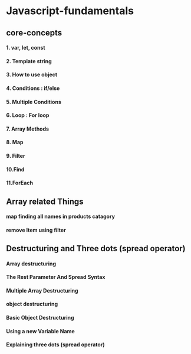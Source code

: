 # Javascript-fundamentals

## core-concepts
####    1. var, let, const
####    2. Template string
####    3. How to use object
####    4. Conditions : if/else
####    5. Multiple Conditions 
####    6. Loop : For loop
####    7. Array Methods 
####    8. Map
####    9. Filter
####    10.Find
####    11.ForEach

## Array related Things      
#### map finding all names in products catagory
#### remove Item using filter 

## Destructuring and Three dots (spread operator)
#### Array destructuring 
#### The Rest Parameter And Spread Syntax
#### Multiple Array Destructuring
#### object destructuring
#### Basic Object Destructuring
#### Using a new Variable Name
#### Explaining three dots (spread operator)

